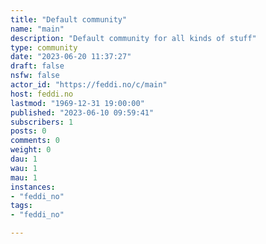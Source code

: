 ```yaml
---
title: "Default community" 
name: "main"
description: "Default community for all kinds of stuff"
type: community
date: "2023-06-20 11:37:27"
draft: false
nsfw: false
actor_id: "https://feddi.no/c/main"
host: feddi.no
lastmod: "1969-12-31 19:00:00"
published: "2023-06-10 09:59:41"
subscribers: 1
posts: 0
comments: 0
weight: 0
dau: 1
wau: 1
mau: 1
instances:
- "feddi_no"
tags: 
- "feddi_no"

---
```

